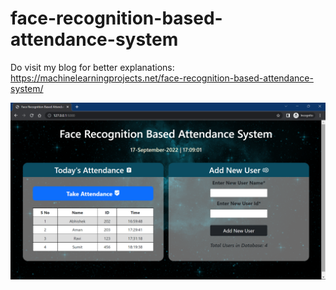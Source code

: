 # face-recognition-based-attendance-system  

Do visit my blog for better explanations: https://machinelearningprojects.net/face-recognition-based-attendance-system/

![Face Recognition Based Attendance System](ss.png)
